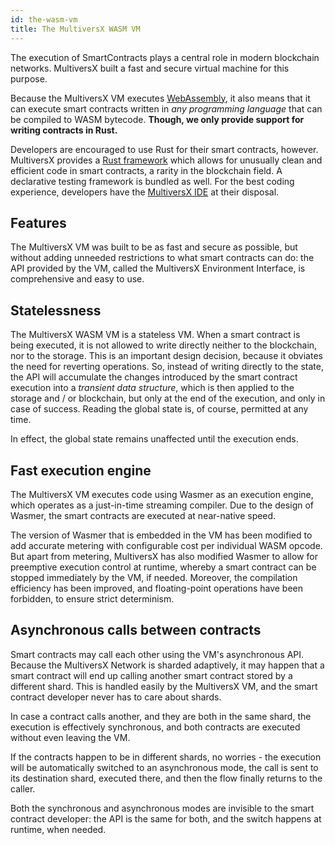 ```yaml
---
id: the-wasm-vm
title: The MultiversX WASM VM
---
```


The execution of SmartContracts plays a central role in modern blockchain networks. MultiversX built a fast and secure virtual machine for this purpose.

Because the MultiversX VM executes [WebAssembly](https://en.wikipedia.org/wiki/WebAssembly), it also means that it can execute smart contracts written in _any programming language_ that can be compiled to WASM bytecode. **Though, we only provide support for writing contracts in Rust.**

Developers are encouraged to use Rust for their smart contracts, however. MultiversX provides a [Rust framework](https://github.com/multiversx/mx-sdk-rs) which allows for unusually clean and efficient code in smart contracts, a rarity in the blockchain field. A declarative testing framework is bundled as well. For the best coding experience, developers have the [MultiversX IDE](https://marketplace.visualstudio.com/items?itemName=Elrond.vscode-elrond-ide) at their disposal.

[comment]: # (mx-context-auto)

## **Features**

The MultiversX VM was built to be as fast and secure as possible, but without adding unneeded restrictions to what smart contracts can do: the API provided by the VM, called the MultiversX Environment Interface, is comprehensive and easy to use.

[comment]: # (mx-context-auto)

## **Statelessness**

The MultiversX WASM VM is a stateless VM. When a smart contract is being executed, it is not allowed to write directly neither to the blockchain, nor to the storage. This is an important design decision, because it obviates the need for reverting operations. So, instead of writing directly to the state, the API will accumulate the changes introduced by the smart contract execution into a _transient data structure_, which is then applied to the storage and / or blockchain, but only at the end of the execution, and only in case of success. Reading the global state is, of course, permitted at any time.

In effect, the global state remains unaffected until the execution ends.

[comment]: # (mx-context-auto)

## **Fast execution engine**

The MultiversX VM executes code using Wasmer as an execution engine, which operates as a just-in-time streaming compiler. Due to the design of Wasmer, the smart contracts are executed at near-native speed.

The version of Wasmer that is embedded in the VM has been modified to add accurate metering with configurable cost per individual WASM opcode. But apart from metering, MultiversX has also modified Wasmer to allow for preemptive execution control at runtime, whereby a smart contract can be stopped immediately by the VM, if needed. Moreover, the compilation efficiency has been improved, and floating-point operations have been forbidden, to ensure strict determinism.

[comment]: # (mx-context-auto)

## **Asynchronous calls between contracts**

Smart contracts may call each other using the VM's asynchronous API. Because the MultiversX Network is sharded adaptively, it may happen that a smart contract will end up calling another smart contract stored by a different shard. This is handled easily by the MultiversX VM, and the smart contract developer never has to care about shards.

In case a contract calls another, and they are both in the same shard, the execution is effectively synchronous, and both contracts are executed without even leaving the VM.

If the contracts happen to be in different shards, no worries - the execution will be automatically switched to an asynchronous mode, the call is sent to its destination shard, executed there, and then the flow finally returns to the caller.

Both the synchronous and asynchronous modes are invisible to the smart contract developer: the API is the same for both, and the switch happens at runtime, when needed.
